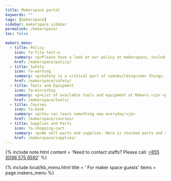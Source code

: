 ```yaml
---
title: Makerspace portal
keywords: ""
tags: [makerspace]
sidebar: makerspace_sidebar
permalink: /makerspace/
toc: false

makers_menu:
  - title: Policy
    icon: fa-file-text-o
    summary: <p>Please have a look at our policy at makerspace, including opening hours, dos and donts, and qualifications</p>
    href: /makerspace/policy/
  - title: Safety
    icon: fa-warning
    summary: <p>Safety is a critical part of <em>building</em> things. Some tools are dangerous, and others are lethal.</p>
    href: /makerspace/safety/
  - title: Tools and Equipment
    icon: fa-microchip
    summary: <p>List of available tools and equipment at Makers.</p> <p></p> <p></p> <p></p>
    href: /makerspace/tools/
  - title: Courses
    icon: fa-book
    summary: <p>You can learn something new everyday!</p>
    href: /makerspace/courses/
  - title: Supplies and Parts
    icon: fa-shopping-cart
    summary: <p>We sell parts and supplies. Here is stocked parts and supplies.</p>
    href: /makerspace/supplies/
---
```


{% include note.html
    content = 'Need to contact staffs? Please call: <a href="tel:+855-96-575-6592">+855 (0)96 575 6592</a>'
%}

{% include local/kb_menu.html
    title = '<i class="fa fa-gavel"></i> For maker space guests'
    items = page.makers_menu
%}
